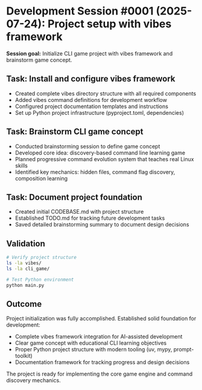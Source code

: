 # Development Session #0001 (2025-07-24): Project setup with vibes framework

**Session goal:** Initialize CLI game project with vibes framework and brainstorm game concept.

## Task: Install and configure vibes framework

- Created complete vibes directory structure with all required components
- Added vibes command definitions for development workflow
- Configured project documentation templates and instructions
- Set up Python project infrastructure (pyproject.toml, dependencies)

## Task: Brainstorm CLI game concept

- Conducted brainstorming session to define game concept
- Developed core idea: discovery-based command line learning game
- Planned progressive command evolution system that teaches real Linux skills
- Identified key mechanics: hidden files, command flag discovery, composition learning

## Task: Document project foundation

- Created initial CODEBASE.md with project structure
- Established TODO.md for tracking future development tasks
- Saved detailed brainstorming summary to document design decisions

## Validation

```bash
# Verify project structure
ls -la vibes/
ls -la cli_game/

# Test Python environment
python main.py
```

## Outcome

Project initialization was fully accomplished. Established solid foundation for development:

- Complete vibes framework integration for AI-assisted development
- Clear game concept with educational CLI learning objectives  
- Proper Python project structure with modern tooling (uv, mypy, prompt-toolkit)
- Documentation framework for tracking progress and design decisions

The project is ready for implementing the core game engine and command discovery mechanics.